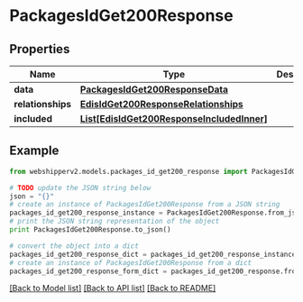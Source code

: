 # PackagesIdGet200Response


## Properties
Name | Type | Description | Notes
------------ | ------------- | ------------- | -------------
**data** | [**PackagesIdGet200ResponseData**](PackagesIdGet200ResponseData.md) |  | [optional] 
**relationships** | [**EdisIdGet200ResponseRelationships**](EdisIdGet200ResponseRelationships.md) |  | [optional] 
**included** | [**List[EdisIdGet200ResponseIncludedInner]**](EdisIdGet200ResponseIncludedInner.md) |  | [optional] 

## Example

```python
from webshipperv2.models.packages_id_get200_response import PackagesIdGet200Response

# TODO update the JSON string below
json = "{}"
# create an instance of PackagesIdGet200Response from a JSON string
packages_id_get200_response_instance = PackagesIdGet200Response.from_json(json)
# print the JSON string representation of the object
print PackagesIdGet200Response.to_json()

# convert the object into a dict
packages_id_get200_response_dict = packages_id_get200_response_instance.to_dict()
# create an instance of PackagesIdGet200Response from a dict
packages_id_get200_response_form_dict = packages_id_get200_response.from_dict(packages_id_get200_response_dict)
```
[[Back to Model list]](../README.md#documentation-for-models) [[Back to API list]](../README.md#documentation-for-api-endpoints) [[Back to README]](../README.md)


